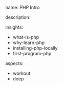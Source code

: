 name: PHP Intro

description: 

insights:
  - what-is-php
  - why-learn-php
  - installing-php-locally
  - first-program-php

aspects:
  - workout
  - deep